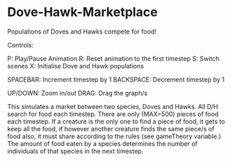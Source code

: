 # Dove-Hawk-Marketplace
Populations of Doves and Hawks compete for food!

Controls:

P: Play/Pause Animation
R: Reset animation to the first timestep
S: Switch scenes
X: Initialise Dove and Hawk populations

SPACEBAR: Increment timestep by 1
BACKSPACE: Decrement timestep by 1

UP/DOWN: Zoom in/out
DRAG: Drag the graph/s

This simulates a market between two species, Doves and Hawks. All D/H search for food each timestep. There are only (MAX=500) pieces of food each timestep. If a creature is the only one to find a piece of food, it gets to keep all the food, if however another creature finds the same piece/s of food also, it must share according to the rules (see gameTheory variable.) The amount of food eaten by a species determines the number of individuals of that species in the next timestep.
